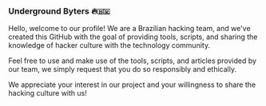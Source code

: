 ### Underground Byters 🔥🇧🇷

Hello, welcome to our profile! We are a Brazilian hacking team, and we've created this GitHub with the goal of providing tools, scripts, and sharing the knowledge of hacker culture with the technology community.

Feel free to use and make use of the tools, scripts, and articles provided by our team, we simply request that you do so responsibly and ethically.

We appreciate your interest in our project and your willingness to share the hacking culture with us!
